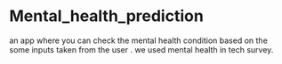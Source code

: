 # Mental_health_prediction
an app where you can check the mental health condition based on the some inputs taken from the user . we used mental health in tech survey.
